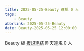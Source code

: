 ```yaml
---
title: 2025-05-25-Beauty 違規 0 人
tags:
    - Beauty
abbrlink: 2025-05-25-Beauty
date: Beauty-2025-05-25 12:00:00
---
```

Beauty 板 [板規連結](https://www.ptt.cc/bbs/Beauty/M.1630069980.A.84B.html)
昨天違規 0 人
